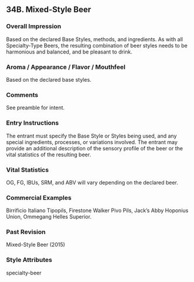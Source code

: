 ## 34B. Mixed-Style Beer

### Overall Impression

Based on the declared Base Styles, methods, and ingredients. As with all Specialty-Type Beers, the resulting combination of beer styles needs to be harmonious and balanced, and be pleasant to drink.

### Aroma / Appearance / Flavor / Mouthfeel

Based on the declared base styles.

### Comments

See preamble for intent.

### Entry Instructions

The entrant must specify the Base Style or Styles being used, and any special ingredients, processes, or variations involved. The entrant may provide an additional description of the sensory profile of the beer or the vital statistics of the resulting beer.

### Vital Statistics

OG, FG, IBUs, SRM, and ABV will vary depending on the declared beer.

### Commercial Examples

Birrificio Italiano Tipopils, Firestone Walker Pivo Pils, Jack’s Abby Hoponius Union, Ommegang Helles Superior.

### Past Revision

Mixed-Style Beer (2015)

### Style Attributes

specialty-beer